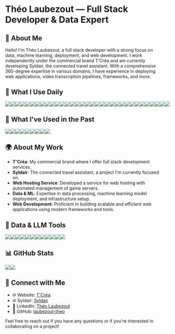 # Théo Laubezout — Full Stack Developer & Data Expert

## 👋 About Me

Hello! I'm Théo Laubezout, a full stack developer with a strong focus on data, machine learning, deployment, and web development. I work independently under the commercial brand T'Créa and am currently developing Syldair, the connected travel assistant. With a comprehensive 360-degree expertise in various domains, I have experience in deploying web applications, video transcription pipelines, frameworks, and more.

## 🚀 What I Use Daily

<div style="display:flex;">
  <img src="https://img.shields.io/static/v1?label=&message=React&color=0088CC&logo=React&logoColor=white&style=flat-square">
  <img src="https://img.shields.io/static/v1?label=&message=React%20Native&color=61DAFB&logo=React&logoColor=white&style=flat-square">
  <img src="https://img.shields.io/static/v1?label=&message=NestJS&color=E0234E&logo=NestJS&logoColor=white&style=flat-square">
  <img src="https://img.shields.io/static/v1?label=&message=Docker&color=086DD7&logo=Docker&logoColor=white&style=flat-square">
  <img src="https://img.shields.io/static/v1?label=&message=MongoDB&color=47A248&logo=MongoDB&logoColor=white&style=flat-square">
  <img src="https://img.shields.io/static/v1?label=&message=NodeJS&color=339933&logo=Node.js&logoColor=white&style=flat-square">
  <img src="https://img.shields.io/static/v1?label=&message=Git&color=F05032&logo=Git&logoColor=white&style=flat-square">
  <img src="https://img.shields.io/static/v1?label=&message=Python&color=3776AB&logo=Python&logoColor=white&style=flat-square">
  <img src="https://img.shields.io/static/v1?label=&message=TensorFlow&color=FF6F00&logo=TensorFlow&logoColor=white&style=flat-square">
  <img src="https://img.shields.io/static/v1?label=&message=Kubernetes&color=326CE5&logo=Kubernetes&logoColor=white&style=flat-square">
  <img src="https://img.shields.io/static/v1?label=&message=Cordova&color=35434A&logo=Cordova&logoColor=white&style=flat-square">
  <img src="https://img.shields.io/static/v1?label=&message=Bash&color=4EAA25&logo=GNU-Bash&logoColor=white&style=flat-square">
  <img src="https://img.shields.io/static/v1?label=&message=TailwindCSS&color=06B6D4&logo=TailwindCSS&logoColor=white&style=flat-square">
  <img src="https://img.shields.io/static/v1?label=&message=ExpressJS&color=000000&logo=Express&logoColor=white&style=flat-square">
  <img src="https://img.shields.io/static/v1?label=&message=Golang&color=00ADD8&logo=Go&logoColor=white&style=flat-square">
  <img src="https://img.shields.io/static/v1?label=&message=Grafana&color=F46800&logo=Grafana&logoColor=white&style=flat-square">
  <img src="https://img.shields.io/static/v1?label=&message=HTML&color=E34F26&logo=HTML5&logoColor=white&style=flat-square">
  <img src="https://img.shields.io/static/v1?label=&message=Ionic&color=3880FF&logo=Ionic&logoColor=white&style=flat-square">
  <img src="https://img.shields.io/static/v1?label=&message=CSS&color=1572B6&logo=CSS3&logoColor=white&style=flat-square">
  <img src="https://img.shields.io/static/v1?label=&message=JavaScript&color=F7DF1E&logo=JavaScript&logoColor=black&style=flat-square">
  <img src="https://img.shields.io/static/v1?label=&message=TypeScript&color=3178C6&logo=TypeScript&logoColor=white&style=flat-square">
  <img src="https://img.shields.io/static/v1?label=&message=MariaDB&color=003545&logo=MariaDB&logoColor=white&style=flat-square">
  <img src="https://img.shields.io/static/v1?label=&message=Mocha&color=8D6748&logo=Mocha&logoColor=white&style=flat-square">
  <img src="https://img.shields.io/static/v1?label=&message=Nginx&color=009639&logo=Nginx&logoColor=white&style=flat-square">
  <img src="https://img.shields.io/static/v1?label=&message=PostgreSQL&color=336791&logo=PostgreSQL&logoColor=white&style=flat-square">
  <img src="https://img.shields.io/static/v1?label=&message=Postman&color=FF6C37&logo=Postman&logoColor=white&style=flat-square">
  <img src="https://img.shields.io/static/v1?label=&message=Sass&color=CC6699&logo=Sass&logoColor=white&style=flat-square">
  <img src="https://img.shields.io/static/v1?label=&message=VueJS&color=4FC08D&logo=Vue.js&logoColor=white&style=flat-square">
  <img src="https://img.shields.io/static/v1?label=&message=Next.js&color=000000&logo=Next.js&logoColor=white&style=flat-square">
  <img src="https://img.shields.io/static/v1?label=&message=Vercel&color=000000&logo=Vercel&logoColor=white&style=flat-square">
  <img src="https://img.shields.io/static/v1?label=&message=SQLite&color=003B46&logo=SQLite&logoColor=white&style=flat-square">
  <img src="https://img.shields.io/static/v1?label=&message=Puppeteer&color=40B5A4&logo=Puppeteer&logoColor=white&style=flat-square">
  <img src="https://img.shields.io/static/v1?label=&message=FFmpeg&color=007808&logo=FFmpeg&logoColor=white&style=flat-square">
</div>

## 🧩 What I've Used in the Past

<div style="display:flex;">
  <img src="https://img.shields.io/static/v1?label=&message=PHP&color=777BB4&logo=PHP&logoColor=white&style=flat-square">
  <img src="https://img.shields.io/static/v1?label=&message=Laravel&color=FF2D20&logo=Laravel&logoColor=white&style=flat-square">
  <img src="https://img.shields.io/static/v1?label=&message=Symfony&color=000000&logo=Symfony&logoColor=white&style=flat-square">
  <img src="https://img.shields.io/static/v1?label=&message=Unreal%20Engine%204&color=0E1128&logo=UnrealEngine&logoColor=white&style=flat-square">
  <img src="https://img.shields.io/static/v1?label=&message=Bootstrap&color=7952B3&logo=Bootstrap&logoColor=white&style=flat-square">
  <img src="https://img.shields.io/static/v1?label=&message=ElectronJS&color=47848F&logo=Electron&logoColor=white&style=flat-square">
  <img src="https://img.shields.io/static/v1?label=&message=Java&color=007396&logo=Java&logoColor=white&style=flat-square">
  <img src="https://img.shields.io/static/v1?label=&message=MySQL&color=4479A1&logo=MySQL&logoColor=white&style=flat-square">
  <img src="https://img.shields.io/static/v1?label=&message=XAMPP&color=FB7A24&logo=XAMPP&logoColor=white&style=flat-square">
</div>

## 🌍 About My Work

- **T'Créa**: My commercial brand where I offer full stack development services.
- **Syldair**: The connected travel assistant, a project I'm currently focused on.
- **Web Hosting Service**: Developed a service for web hosting with automated management of game servers.
- **Data & ML**: Expertise in data processing, machine learning model deployment, and infrastructure setup.
- **Web Development**: Proficient in building scalable and efficient web applications using modern frameworks and tools.

## 🧠 Data & LLM Tools

<div style="display:flex;">
  <img src="https://img.shields.io/static/v1?label=&message=RAG&color=blue&logoColor=white&style=flat-square">
  <img src="https://img.shields.io/static/v1?label=&message=Cloud%20Deploy&color=blue&logoColor=white&style=flat-square">
  <img src="https://img.shields.io/static/v1?label=&message=Jupyter&color=orange&logo=Jupyter&logoColor=white&style=flat-square">
  <img src="https://img.shields.io/static/v1?label=&message=Google%20Cloud%20Code&color=4285F4&logo=GoogleCloud&logoColor=white&style=flat-square">
  <img src="https://img.shields.io/static/v1?label=&message=Gemini&color=blue&logoColor=white&style=flat-square">
  <img src="https://img.shields.io/static/v1?label=&message=Ollama&color=blue&logoColor=white&style=flat-square">
  <img src="https://img.shields.io/static/v1?label=&message=HuggingFace&color=blue&logo=HuggingFace&logoColor=white&style=flat-square">
  <img src="https://img.shields.io/static/v1?label=&message=Label%20Studio&color=blue&logoColor=white&style=flat-square">
  <img src="https://img.shields.io/static/v1?label=&message=TensorBoard&color=FF6F00&logo=TensorFlow&logoColor=white&style=flat-square">
  <img src="https://img.shields.io/static/v1?label=&message=Kaggle&color=20BEFF&logo=Kaggle&logoColor=white&style=flat-square">
  <img src="https://img.shields.io/static/v1?label=&message=Apache%20Airflow&color=017CEE&logo=ApacheAirflow&logoColor=white&style=flat-square">
  <img src="https://img.shields.io/static/v1?label=&message=Neo4j&color=008CC1&logo=Neo4j&logoColor=white&style=flat-square">
</div>

## 📊 GitHub Stats

<div style="display:flex;">
  <img src="https://github-readme-stats-five-dun-41.vercel.app/api/top-langs/?username=laubezout-theo&include_orgs=true&layout=compact">
  <img src="https://github-readme-stats-five-dun-41.vercel.app/api?username=laubezout-theo&include_orgs=true&show_icons=true&hide_border=false&line_height=20&title_color=2d5ded&show_owner=true&hide_rank=true&number_format=long&hide=stars">
</div>

## 📡 Connect with Me

- 🌐 Website: [T'Créa](https://t-crea.fr/)
- 🌐 Syldair: [Syldair](https://www.syldair.com/)
- 💼 LinkedIn: [Théo Laubezout](https://fr.linkedin.com/in/laubezout-theo)
- 🐙 GitHub: [laubezout-theo](https://github.com/laubezout-theo)

Feel free to reach out if you have any questions or if you're interested in collaborating on a project!
